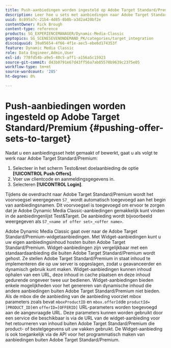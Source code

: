 ```yaml
---
title: Push-aanbiedingen worden ingesteld op Adobe Target Standard/Premium
description: Leer hoe u sets met aanbiedingen naar Adobe Target Standard/Premium vanuit Adobe Dynamic Media Classic kunt duwen.
uuid: 8c895a7c-21b4-4d85-8b0b-a3d2a420bf2e
contentOwner: Rick Brough
content-type: reference
products: SG_EXPERIENCEMANAGER/Dynamic-Media-Classic
geptopics: SG_SCENESEVENONDEMAND_PK/categories/target_integration
discoiquuid: 39a05654-4f66-4f1e-aec5-ebe6d174353f
feature: Dynamic Media Classic
role: Data Engineer,Admin,User
exl-id: 778fd54b-a9e5-40c5-aff1-a156a5c15923
source-git-commit: d43b0791e67d43ff56a7ab85570b9639c2375e05
workflow-type: tm+mt
source-wordcount: '285'
ht-degree: 0%

---
```


# Push-aanbiedingen worden ingesteld op Adobe Target Standard/Premium {#pushing-offer-sets-to-target}

Nadat u een aanbiedingsset hebt gemaakt of bewerkt, gaat u als volgt te werk naar Adobe Target Standard/Premium:

1. Selecteer in het scherm Testo&amp;reet doelaanbieding de optie **[!UICONTROL Push Offers]**.
1. Voer uw clientcode en aanmeldingsgegevens in.
1. Selecteren **[!UICONTROL Login]**.

Tijdens de overdracht naar Adobe Target Standard/Premium wordt het voorvoegsel weergegeven `S7_` wordt automatisch toegevoegd aan het begin van aanbiedingsnamen. Dit voorvoegsel is toegevoegd om ervoor te zorgen dat je Adobe Dynamic Media Classic-aanbiedingen gemakkelijk kunt vinden in de aanbiedingenlijst Test&amp;Target. De aanbieding wordt bijvoorbeeld weergegeven als `S7_<name of offer set>_<offer name>`.

Adobe Dynamic Media Classic gaat over naar de Adobe Target Standard/Premium-widgetaanbiedingen. Met Widget-aanbiedingen kunt u uw eigen aanbiedingsinhoud hosten buiten Adobe Target Standard/Premium. Widget-aanbiedingen zijn vergelijkbaar met een standaardaanbieding die buiten Adobe Target Standard/Premium wordt gehost. Ze stellen Adobe Target Standard/Premium in staat inhoud te implementeren die op uw server is opgeslagen, zodat u geavanceerder en dynamisch gebruik kunt maken. Widget-aanbiedingen kunnen inhoud ophalen van een URL, deze inhoud in cache plaatsen en deze inhoud gedurende ongeveer twee uur bedienen. Widget-aanbiedingen bieden enkele mogelijkheden voor het genereren van dynamische inhoud die andere aanbiedingen buiten Adobe Target Standard/Premium niet bieden. Als de mbox die de aanbieding van de aanbieding voorziet mbox parameters zoals bevat `mboxProductID` en `mbox.offerId`de `productId=[PRODUCT_ID]`en `offerID=[OFFERID]` URL-parameters worden toegevoegd aan de aangevraagde URL. Deze parameters kunnen worden gebruikt door een service die beschikbaar is via de URL van de widget-aanbieding voor het retourneren van inhoud buiten Adobe Target Standard/Premium die product- of bestelgegevens uit uw vakken gebruikt. De Widget-aanbieding is ook toegankelijk via de API voor het programmatisch maken van aanbiedingen buiten Adobe Target Standard/Premium.
